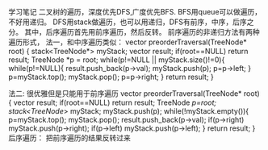 学习笔记
二叉树的遍历，深度优先DFS,广度优先BFS.
BFS用queue可以做遍历，不好用递归。
DFS用stack做遍历，也可以用递归，DFS有前序，中序，后序之分。
其中，后序遍历首先用前序遍历，然后反转。
前序遍历的非递归方法有两种遍历形式，
法一，和中序遍历类似：
    vector<int> preorderTraversal(TreeNode* root) {
        stack<TreeNode*> myStack;
        vector<int> result;
        if(root==NULL) return result;
        TreeNode *p = root;
        while(p!=NULL || myStack.size()!=0){
            while(p!=NULL){
                result.push_back(p->val);
                myStack.push(p);
                p=p->left;
            }
            p=myStack.top();
            myStack.pop();
            p=p->right;
        }
        return result;
    }

法二: 很优雅但是只能用于前序遍历
   vector<int> preorderTraversal(TreeNode* root) {
        vector<int> result;
        if(root==NULL) return result;
        TreeNode *p=root;
        stack<TreeNode*> myStack;
        myStack.push(p);
        while(!myStack.empty()){
            p=myStack.top();
            myStack.pop();
            result.push_back(p->val);
            if(p->right) myStack.push(p->right);
            if(p->left) myStack.push(p->left);
        }
        return result;
    }
 后序遍历： 把前序遍历的结果反转过来
  
